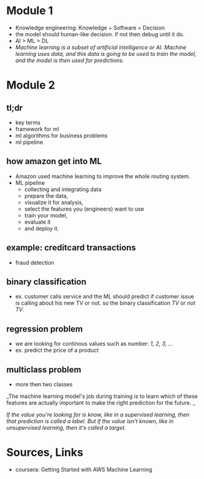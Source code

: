 
# Module 1
* Knowledge engineering: Knowledge + Software = Decision
* the model should human-like decision. if not then debug until it do.  
* AI > ML > DL
* _Machine learning is a subset of artificial intelligence or AI. Machine learning uses data, and this data is going to be used to train the model, and the model is then used for predictions._

# Module 2

## tl;dr
* key terms
* framework for ml
* ml algorithms for business problems
* ml pipeline

## how amazon get into ML
* Amazon used machine learning to improve the whole routing system. 
* ML pipeline
    * collecting and integrating data
    * prepare the data,
    * visualize it for analysis,
    * select the features you (engineers) want to use
    * train your model,
    * evaluate it 
    * and deploy it.

## example: creditcard transactions
* fraud detection

## binary classification
* ex. customer calls service and the ML should predict if customer issue is calling about his new TV or not. so the binary classification _TV_ or _not TV_.

## regression problem
* we are looking for continous values such as number: _1, 2, 3, ..._
* ex. predict the price of a product

## multiclass problem 
* more then two classes

_The machine learning model's job during training is to learn which of these features are actually important to make the right prediction for the future. _

_If the value you're looking for is know, like in a supervised learning, then that prediction is called a label. But if the value isn't known, like in unsupervised learning, then it's called a target._



# Sources, Links
* coursera: Getting Started with AWS Machine Learning
